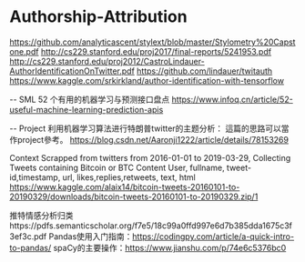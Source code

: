 # Authorship-Attribution
https://github.com/analyticascent/stylext/blob/master/Stylometry%20Capstone.pdf
http://cs229.stanford.edu/proj2017/final-reports/5241953.pdf
http://cs229.stanford.edu/proj2012/CastroLindauer-AuthorIdentificationOnTwitter.pdf
https://github.com/lindauer/twitauth
https://www.kaggle.com/srkirkland/author-identification-with-tensorflow

-- SML
52 个有用的机器学习与预测接口盘点
https://www.infoq.cn/article/52-useful-machine-learning-prediction-apis

-- Project
利用机器学习算法进行特朗普twitter的主题分析：
這篇的思路可以當作project參考。
https://blog.csdn.net/Aaronji1222/article/details/78153269

Context
Scrapped from twitters from 2016-01-01 to 2019-03-29, Collecting Tweets containing Bitcoin or BTC
Content
User, fullname, tweet-id,timestamp, url, likes,replies,retweets, text, html
https://www.kaggle.com/alaix14/bitcoin-tweets-20160101-to-20190329/downloads/bitcoin-tweets-20160101-to-20190329.zip/1

推特情感分析归类https://pdfs.semanticscholar.org/f7e5/18c99a0ffd997e6d7b385dda1675c3f3ef3c.pdf
Pandas使用入门指南：https://codingpy.com/article/a-quick-intro-to-pandas/
spaCy的主要操作：https://www.jianshu.com/p/74e6c5376bc0
